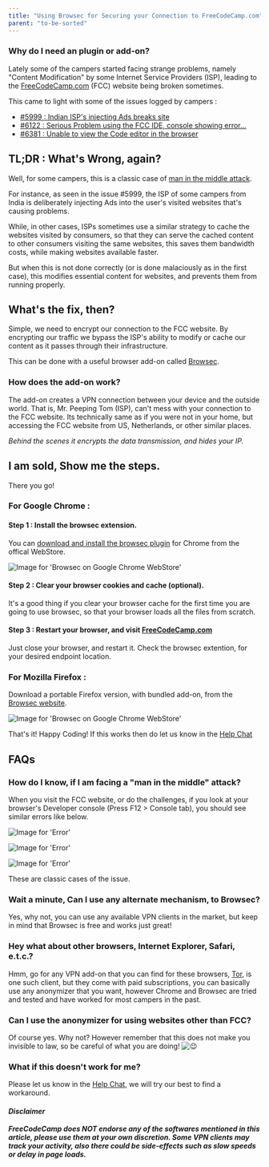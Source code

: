 ```yaml
---
title: "Using Browsec for Securing your Connection to FreeCodeCamp.com"
parent: "to-be-sorted"
---
```


### Why do I need an plugin or add-on?

Lately some of the campers started facing strange problems, namely "Content Modification" by some Internet Service Providers (ISP), leading to the [FreeCodeCamp.com](http://freecodecamp.com) (FCC) website being broken sometimes.

This came to light with some of the issues logged by campers :

*   [#5999 : Indian ISP's injecting Ads breaks site](https://github.com/FreeCodeCamp/FreeCodeCamp/issues/5999)
*   [#6122 : Serious Problem using the FCC IDE, console showing error...](https://github.com/FreeCodeCamp/FreeCodeCamp/issues/6122)
*   [#6381 : Unable to view the Code editor in the browser](https://github.com/FreeCodeCamp/FreeCodeCamp/issues/6381)

## TL;DR : What's Wrong, again?

Well, for some campers, this is a classic case of [man in the middle attack](https://en.wikipedia.org/wiki/Man-in-the-middle_attack).

For instance, as seen in the issue <span class="hashtag">#5999</span>, the ISP of some campers from India is deliberately injecting Ads into the user's visited websites that's causing problems.

While, in other cases, ISPs sometimes use a similar strategy to cache the websites visited by consumers, so that they can serve the cached content to other consumers visiting the same websites, this saves them bandwidth costs, while making websites available faster.

But when this is not done correctly (or is done malaciously as in the first case), this modifies essential content for websites, and prevents them from running properly.

## What's the fix, then?

Simple, we need to encrypt our connection to the FCC website. By encrypting our traffic we bypass the ISP's ability to modify or cache our content as it passes through their infrastructure.

This can be done with a useful browser add-on called [Browsec](https://browsec.com/en/).

### How does the add-on work?

The add-on creates a VPN connection between your device and the outside world. That is, Mr. Peeping Tom (ISP), can't mess with your connection to the FCC website. Its technically same as if you were not in your home, but accessing the FCC website from US, Netherlands, or other similar places.

_Behind the scenes it encrypts the data transmission, and hides your IP._

## I am sold, Show me the steps.

There you go!

### For Google Chrome :

#### Step 1 : Install the browsec extension.

You can [download and install the browsec plugin](https://chrome.google.com/webstore/detail/browsec/omghfjlpggmjjaagoclmmobgdodcjboh) for Chrome from the offical WebStore.

![Image for 'Browsec on Google Chrome WebStore'](//discourse-user-assets.s3.amazonaws.com/original/2X/6/61bd52ed78c56369e62ca376b6dd9e56abcb6363.png)

#### Step 2 : Clear your browser cookies and cache (optional).

It's a good thing if you clear your browser cache for the first time you are going to use browsec, so that your browser loads all the files from scratch.

#### Step 3 : Restart your browser, and visit [FreeCodeCamp.com](http://freecodecamp.com)

Just close your browser, and restart it. Check the browsec extention, for your desired endpoint location.

### For Mozilla Firefox :

Download a portable Firefox version, with bundled add-on, from the [Browsec website](https://browsec.com/en/dashboard/main).

![Image for 'Browsec on Google Chrome WebStore'](//discourse-user-assets.s3.amazonaws.com/original/2X/b/b30fbf3bade330044e18b3c37409f2437a3810c1.png)

That's it! Happy Coding! If this works then do let us know in the [Help Chat](https://gitter.im/FreeCodeCamp/Help)

## FAQs

### How do I know, if I am facing a "man in the middle" attack?

When you visit the FCC website, or do the challenges, if you look at your browser's Developer console (Press F12 > Console tab), you should see similar errors like below.

![Image for 'Error'](//discourse-user-assets.s3.amazonaws.com/original/2X/4/4949599e3143f454fc5a7174a81e65fa68d04c77.png)

![Image for 'Error'](//discourse-user-assets.s3.amazonaws.com/original/2X/0/039acb319bae57f31ebd78aa3c8987f324a37f84.png)

![Image for 'Error'](//discourse-user-assets.s3.amazonaws.com/original/2X/2/25dcc04ecddc422fb7ba113ddac3378d5decd905.png)

These are classic cases of the issue.

### Wait a minute, Can I use any alternate mechanism, to Browsec?

Yes, why not, you can use any available VPN clients in the market, but keep in mind that Browsec is free and works just great!

### Hey what about other browsers, Internet Explorer, Safari, e.t.c.?

Hmm, go for any VPN add-on that you can find for these browsers, [Tor](https://www.torproject.org/), is one such client, but they come with paid subscriptions, you can basically use any anonymizer that you want, however Chrome and Browsec are tried and tested and have worked for most campers in the past.

### Can I use the anonymizer for using websites other than FCC?

Of course yes. Why not? However remember that this does not make you invisible to law, so be careful of what you are doing! ![:wink:](//forum.freecodecamp.com/images/emoji/emoji_one/wink.png?v=2 ":wink:")

### What if this doesn't work for me?

Please let us know in the [Help Chat](https://gitter.im/FreeCodeCamp/Help), we will try our best to find a workaround.

#### _Disclaimer_

**_FreeCodeCamp does NOT endorse any of the softwares mentioned in this article, please use them at your own discretion. Some VPN clients may track your activity, also there could be side-effects such as slow speeds or delay in page loads._**
